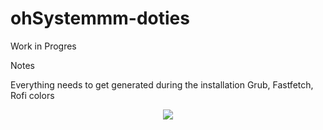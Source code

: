 # ohSystemmm-doties
Work in Progres


Notes

Everything needs to get generated during the installation
Grub, Fastfetch, Rofi colors

<p align = "center"><img src = "https://api.sefinek.net/api/v2/moecounter/@ohSystemmm?length=10&theme=default" </p>
